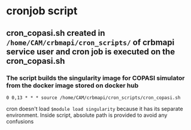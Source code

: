 # cronjob script 

## cron_copasi.sh created in `/home/CAM/crbmapi/cron_scripts/` of crbmapi service user and cron job is executed on the cron_copasi.sh
### The script builds the singularity image for COPASI simulator from the docker image stored on docker hub
```
0 0,13 * * * source /home/CAM/crbmapi/cron_scripts/cron_copasi.sh
```

cron doesn't load `$module load singularity` because  it has its separate environment. 
Inside script, absolute path is provided to avoid any confusions
